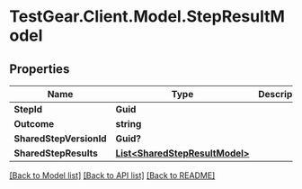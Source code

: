 # TestGear.Client.Model.StepResultModel

## Properties

Name | Type | Description | Notes
------------ | ------------- | ------------- | -------------
**StepId** | **Guid** |  | [optional] 
**Outcome** | **string** |  | [optional] 
**SharedStepVersionId** | **Guid?** |  | [optional] 
**SharedStepResults** | [**List&lt;SharedStepResultModel&gt;**](SharedStepResultModel.md) |  | [optional] 

[[Back to Model list]](../README.md#documentation-for-models) [[Back to API list]](../README.md#documentation-for-api-endpoints) [[Back to README]](../README.md)

